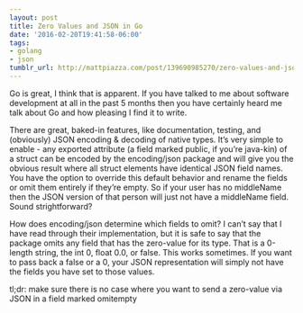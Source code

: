 ```yaml
---
layout: post
title: Zero Values and JSON in Go
date: '2016-02-20T19:41:58-06:00'
tags:
- golang
- json
tumblr_url: http://mattpiazza.com/post/139690985270/zero-values-and-json-in-go
---
```

Go is great, I think that is apparent. If you have talked to me about software development at all in the past 5 months then you have certainly heard me talk about Go and how pleasing I find it to write.

There are great, baked-in features, like documentation, testing, and (obviously) JSON encoding & decoding of native types. It’s very simple to enable - any exported attribute (a field marked public, if you’re java-kin) of a struct can be encoded by the encoding/json package and will give you the obvious result where all struct elements have identical JSON field names. You have the option to override this default behavior and rename the fields or omit them entirely if they’re empty. So if your user has no middleName then the JSON version of that person will just not have a middleName field. Sound strightforward?

How does encoding/json determine which fields to omit? I can’t say that I have read through their implementation, but it is safe to say that the package omits any field that has the zero-value for its type. That is a 0-length string, the int 0, float 0.0, or false. This works sometimes. If you want to pass back a false or a 0, your JSON representation will simply not have the fields you have set to those values.

tl;dr: make sure there is no case where you want to send a zero-value via JSON in a field marked omitempty
